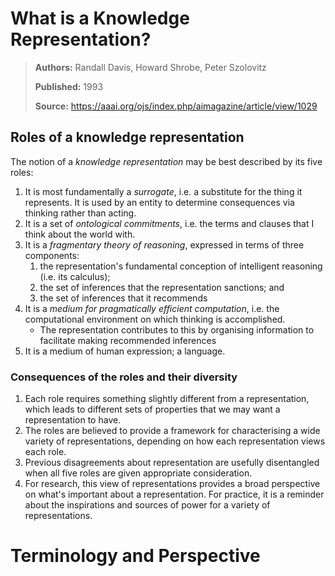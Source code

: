 # What is a Knowledge Representation?

> **Authors:** Randall Davis, Howard Shrobe, Peter Szolovitz
>
> **Published:** 1993
>
> **Source:** https://aaai.org/ojs/index.php/aimagazine/article/view/1029



## Roles of a knowledge representation

The notion of a *knowledge representation* may be best described by its five roles:

1. It is most fundamentally a *surrogate*, i.e. a substitute for the thing it represents. It is used by an entity to determine consequences via thinking rather than acting.
2. It is a set of *ontological commitments*, i.e. the terms and clauses that I think about the world with.
3. It is a *fragmentary theory of reasoning*, expressed in terms of three components:
   1. the representation's fundamental conception of intelligent reasoning (i.e. its calculus);
   2. the set of inferences that the representation sanctions; and 
   3. the set of inferences that it recommends
4. It is a *medium for pragmatically efficient computation*, i.e. the computational environment on which thinking is accomplished.
   - The representation contributes to this by organising information to facilitate making recommended inferences
5. It is a medium of human expression; a language.



### Consequences of the roles and their diversity

1. Each role requires something slightly different from a representation, which leads to different sets of properties that we may want a representation to have.
2. The roles are believed to provide a framework for characterising a wide variety of representations, depending on how each representation views each role.
3. Previous disagreements about representation are usefully disentangled when all five roles are given appropriate consideration.
4. For research, this view of representations provides a broad perspective on what's important about a representation. For practice, it is a reminder about the inspirations and sources of power for a variety of representations.



# Terminology and Perspective

